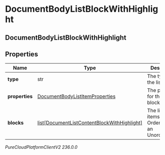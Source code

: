 # DocumentBodyListBlockWithHighlight

## DocumentBodyListBlockWithHighlight

## Properties

|Name | Type | Description | Notes|
|------------ | ------------- | ------------- | -------------|
| **type** | str | The type of the list block. | |
| **properties** | [DocumentBodyListItemProperties](DocumentBodyListItemProperties) | The properties for the list block. | [optional] |
| **blocks** | [list[DocumentListContentBlockWithHighlight]](DocumentListContentBlockWithHighlight) | The list of items for an OrderedList or an UnorderedList. | |



_PureCloudPlatformClientV2 236.0.0_
